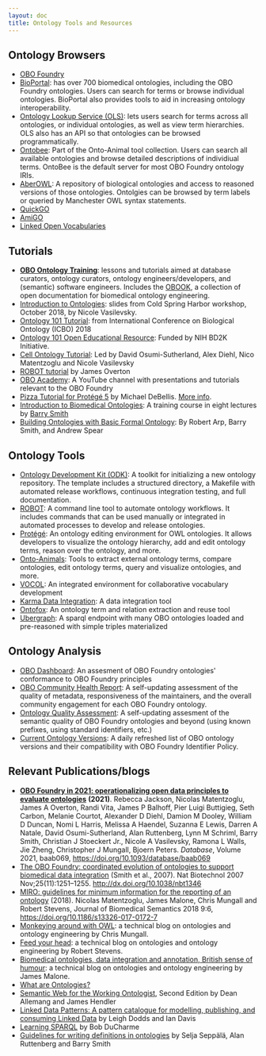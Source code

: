 ```yaml
---
layout: doc
title: Ontology Tools and Resources
---
```


## Ontology Browsers

- [OBO Foundry](http://www.obofoundry.org/)
- [BioPortal](http://bioportal.bioontology.org/): has over 700 biomedical ontologies, including the OBO Foundry ontologies. Users can search for terms or browse individual ontologies. BioPortal also provides tools to aid in increasing ontology interoperability.
- [Ontology Lookup Service (OLS)](https://www.ebi.ac.uk/ols/index): lets users search for terms across all ontologies, or individual ontologies, as well as view term hierarchies. OLS also has an API so that ontologies can be browsed programmatically.
- [Ontobee](https://ontobee.org/): Part of the Onto-Animal tool collection. Users can search all available ontologies and browse detailed descriptions of individiual terms. OntoBee is the default server for most OBO Foundry ontology IRIs.
- [AberOWL](http://aber-owl.net/): A repository of biological ontologies and access to reasoned versions of those ontologies. Ontolgies can be browsed by term labels or queried by Manchester OWL syntax statements.
- [QuickGO](https://www.ebi.ac.uk/QuickGO/)
- [AmiGO](http://amigo.geneontology.org/amigo)
- [Linked Open Vocabularies](https://lov.linkeddata.es/dataset/lov/)

## Tutorials

- [**OBO Ontology Training**](https://oboacademy.github.io/obook/): lessons and tutorials aimed at database curators, ontology curators, ontology engineers/developers, and (semantic) software engineers. Includes the [OBOOK](https://oboacademy.github.io/obook/), a collection of open documentation for biomedical ontology engineering.
- [Introduction to Ontologies](https://github.com/prog4biol/pfb2018/blob/master/workshops/Ontologies/IntroToOntologies_CSH_2018-10-28g.pdf): slides from Cold Spring Harbor workshop, October 2018, by Nicole Vasilevsky.
- [Ontology 101 Tutorial](http://icbo2018.cgrb.oregonstate.edu/node/19): from International Conference on Biological Ontology (ICBO) 2018
- [Ontology 101 Open Educational Resource](https://github.com/OHSUBD2K/BDK14-Ontologies-101): Funded by NIH BD2K Initiative.
- [Cell Ontology Tutorial](https://github.com/obophenotype/cell-ontology-training/blob/master/README.md): Led by David Osumi-Sutherland, Alex Diehl, Nico Matentzoglu and Nicole Vasilevsky
- [ROBOT tutorial](https://ontodev.github.io/robot-tutorial/#/title-slide) by James Overton
- [OBO Academy](https://www.youtube.com/channel/UCKAkmAIIfPZc5kjdait-MdQ): A YouTube channel with presentations and tutorials relevant to the OBO Foundry
- [Pizza Tutorial for Protégé 5](https://drive.google.com/file/d/1UqI19JiGnJwzKx_JQ7qRAz7bmCzyqZpj/view) by Michael DeBellis. [More info](https://www.michaeldebellis.com/post/new-protege-pizza-tutorial).
- [Introduction to Biomedical Ontologies](http://ontology.buffalo.edu/smith/BioOntology_Course.html): A training course in eight lectures by [Barry Smith](http://ontology.buffalo.edu/smith/)
- [Building Ontologies with Basic Formal Ontology](http://ontology.buffalo.edu/BOBFO/detailed-table-of-contents.html): By Robert Arp, Barry Smith, and Andrew Spear

## Ontology Tools

- [Ontology Development Kit (ODK)](https://github.com/INCATools/ontology-development-kit): A toolkit for initializing a new ontology repository. The template includes a structured directory, a Makefile with automated release workflows, continuous integration testing, and full documentation.
- [ROBOT](http://robot.obolibrary.org/): A command line tool to automate ontology workflows. It includes commands that can be used manually or integrated in automated processes to develop and release ontologies.
- [Protégé](https://protege.stanford.edu/): An ontology editing environment for OWL ontologies. It allows developers to visualize the ontology hierarchy, add and edit ontology terms, reason over the ontology, and more.
- [Onto-Animals](http://www.hegroup.org/ontozoo/): Tools to extract external ontology terms, compare ontologies, edit ontology terms, query and visualize ontologies, and more.
- [VOCOL](https://vocol.iais.fraunhofer.de/): An integrated environment for collaborative vocabulary development
- [Karma Data Integration](http://usc-isi-i2.github.io/karma/): A data integration tool
- [Ontofox](http://ontofox.hegroup.org/): An ontology term and relation extraction and reuse tool
- [Ubergraph](https://github.com/INCATools/ubergraph): A sparql endpoint with many OBO ontologies loaded and pre-reasoned with simple triples materialized

## Ontology Analysis

- [OBO Dashboard](https://dashboard.obofoundry.org): An assesment of OBO Foundry ontologies' conformance to OBO Foundry principles
- [OBO Community Health Report](https://cthoyt.com/obo-community-health): A self-updating assessment of the quality of metadata, responsiveness of the maintainers, and the overall community engagement for each OBO Foundry ontology.
- [Ontology Quality Assessment](https://cthoyt.com/oquat): A self-updating assesment of the semantic quality of OBO Foundry ontologies and beyond (using known prefixes, using standard identifiers, etc.)
- [Current Ontology Versions](https://psiotwo.github.io/ontology-version-extractor/output.html): A daily refreshed list of OBO ontology versions and their compatibility with OBO Foundry Identifier Policy.

## Relevant Publications/blogs

- [**OBO Foundry in 2021: operationalizing open data principles to evaluate ontologies**](https://academic.oup.com/database/article/doi/10.1093/database/baab069/6410158) **(2021)**. Rebecca Jackson, Nicolas Matentzoglu, James A Overton, Randi Vita, James P Balhoff, Pier Luigi Buttigieg, Seth Carbon, Melanie Courtot, Alexander D Diehl, Damion M Dooley, William D Duncan, Nomi L Harris, Melissa A Haendel, Suzanna E Lewis, Darren A Natale, David Osumi-Sutherland, Alan Ruttenberg, Lynn M Schriml, Barry Smith, Christian J Stoeckert Jr., Nicole A Vasilevsky, Ramona L Walls, Jie Zheng, Christopher J Mungall, Bjoern Peters. _Database_, Volume 2021, baab069, https://doi.org/10.1093/database/baab069
- [The OBO Foundry: coordinated evolution of ontologies to support biomedical data integration](https://www.ncbi.nlm.nih.gov/pmc/articles/PMC2814061/) (Smith et al., 2007). Nat Biotechnol 2007 Nov;25(11):1251–1255. http://dx.doi.org/10.1038/nbt1346
- [MIRO: guidelines for minimum information for the reporting of an ontology](https://jbiomedsem.biomedcentral.com/articles/10.1186/s13326-017-0172-7) (2018). Nicolas Matentzoglu, James Malone, Chris Mungall and Robert Stevens, Journal of Biomedical Semantics 2018 9:6, https://doi.org/10.1186/s13326-017-0172-7
- [Monkeying around with OWL](https://douroucouli.wordpress.com/): a technical blog on ontologies and ontology engineering by Chris Mungall.
- [Feed your head](https://robertdavidstevens.wordpress.com/): a technical blog on ontologies and ontology engineering by Robert Stevens.
- [Biomedical ontologies, data integration and annotation, British sense of humour](http://drjamesmalone.blogspot.com/): a technical blog on ontologies and ontology engineering by James Malone.
- [What are Ontologies?](https://www.ontotext.com/knowledgehub/fundamentals/what-are-ontologies/)
- [Semantic Web for the Working Ontologist](http://workingontologist.org/), Second Edition by Dean Allemang and James Hendler
- [Linked Data Patterns: A pattern catalogue for modelling, publishing, and consuming Linked Data](http://patterns.dataincubator.org/book/) by Leigh Dodds and Ian Davis
- [Learning SPARQL](http://www.learningsparql.com/) by Bob DuCharme
- [Guidelines for writing definitions in ontologies](https://philpapers.org/archive/SEPGFW.pdf) by Selja Seppälä, Alan Ruttenberg and Barry Smith
